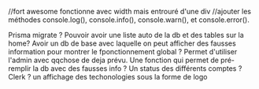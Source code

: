 //fort awesome fonctionne avec width mais entrouré d'une div
//ajouter les méthodes console.log(), console.info(), console.warn(), et console.error().

Prisma migrate ?
Pouvoir avoir une liste auto de la db et des tables sur la home?
Avoir un db de base avec laquelle on peut afficher des fausses information pour montrer le fponctionnement global ?
Permet d'utiliser l'admin avec qqchose de deja prévu.
Une fonction qui permet de pré-remplir la db avec des fausses info ?
Un status des différents comptes ? Clerk ?
un affichage des techonologies sous la forme de logo
